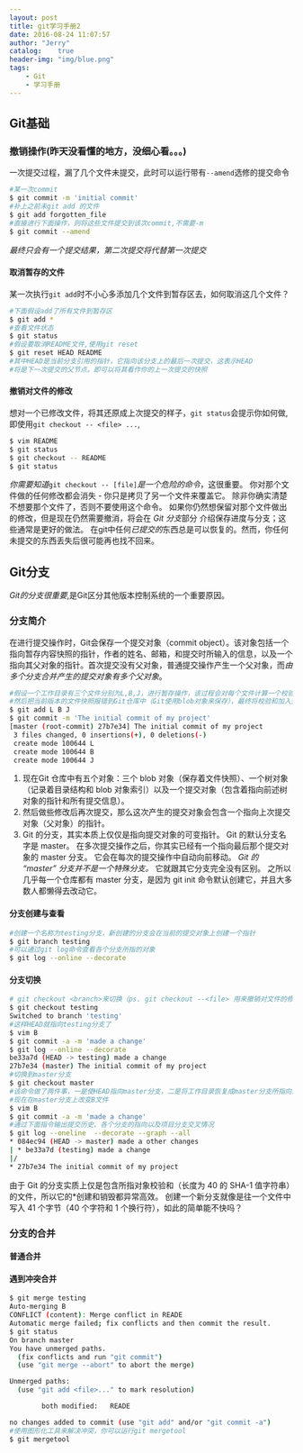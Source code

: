 ```yaml
---
layout: post
title: git学习手册2
date: 2016-08-24 11:07:57
author: "Jerry"
catalog:    true
header-img: "img/blue.png"
tags: 
    - Git
    - 学习手册
---
```


## Git基础

### 撤销操作(昨天没看懂的地方，没细心看。。。)

一次提交过程，漏了几个文件未提交，此时可以运行带有`--amend`选修的提交命令

```bash
#某一次commit
$ git commit -m 'initial commit'
#补上之前未git add 的文件
$ git add forgotten_file
#直接进行下面操作，则将这些文件提交到该次commit,不需要-m
$ git commit --amend
```
*最终只会有一个提交结果，第二次提交将代替第一次提交*

#### 取消暂存的文件

某一次执行`git add`时不小心多添加几个文件到暂存区去，如何取消这几个文件？

```bash
#下面假设add了所有文件到暂存区
$ git add *
#查看文件状态
$ git status
#假设要取消README文件,使用git reset
$ git reset HEAD README
#其中HEAD是当前分支引用的指针，它指向该分支上的最后一次提交，这表示HEAD
#将是下一次提交的父节点。即可以将其看作你的上一次提交的快照
```

#### 撤销对文件的修改
想对一个已修改文件，将其还原成上次提交的样子，`git status`会提示你如何做,即使用`git checkout -- <file> ...`,

```bash
$ vim README
$ git status
$ git checkout -- README
$ git status
```

*你需要知道*`git checkout -- [file]`*是一个危险的命令*，这很重要。 你对那个文件做的任何修改都会消失 - 你只是拷贝了另一个文件来覆盖它。 除非你确实清楚不想要那个文件了，否则不要使用这个命令。
如果你仍然想保留对那个文件做出的修改，但是现在仍然需要撤消，将会在 *Git 分支*部分 介绍保存进度与分支；这些通常是更好的做法。
在git中任何*已提交的*东西总是可以恢复的。然而，你任何未提交的东西丢失后很可能再也找不回来。

## Git分支

*Git的分支很重要*,是Git区分其他版本控制系统的一个重要原因。

### 分支简介

在进行提交操作时，Git会保存一个提交对象（commit object）。该对象包括一个指向暂存内容快照的指针，作者的姓名、邮箱，和提交时所输入的信息，以及一个指向其父对象的指针。首次提交没有父对象，普通提交操作产生一个父对象，而*由多个分支合并产生的提交对象有多个父对象*。

```bash
#假设一个工作目录有三个文件分别为L,B,J，进行暂存操作，该过程会对每个文件计算一个校验和，
#然后把当前版本的文件快照报错到Git仓库中（Git使用blob对象来保存），最终将校验和加入到暂存区域等待提交：
$ git add L B J
$ git commit -m 'The initial commit of my project'
[master (root-commit) 27b7e34] The initial commit of my project
 3 files changed, 0 insertions(+), 0 deletions(-)
 create mode 100644 L
 create mode 100644 B
 create mode 100644 J
```
1. 现在Git 仓库中有五个对象：三个 blob 对象（保存着文件快照）、一个树对象（记录着目录结构和 blob 对象索引）以及一个提交对象（包含着指向前述树对象的指针和所有提交信息）。
2. 然后做些修改后再次提交，那么这次产生的提交对象会包含一个指向上次提交对象（父对象）的指针。
3. Git 的分支，其实本质上仅仅是指向提交对象的可变指针。 Git 的默认分支名字是 master。 在多次提交操作之后，你其实已经有一个指向最后那个提交对象的 master 分支。 它会在每次的提交操作中自动向前移动。
*Git 的 “master” 分支并不是一个特殊分支。* 它就跟其它分支完全没有区别。 之所以几乎每一个仓库都有 master 分支，是因为 git init 命令默认创建它，并且大多数人都懒得去改动它。

#### 分支创建与查看

```bash
#创建一个名称为testing分支，新创建的分支会在当前的提交对象上创建一个指针
$ git branch testing
#可以通过git log命令查看各个分支所指的对象
$ git log --online --decorate
```

#### 分支切换

```bash
# git checkout <branch>来切换（ps. git checkout --<file> 用来撤销对文件的修改，不过一般不用，太危险了），加一个-b可以直接创建并切换到该分支
$ git checkout testing
Switched to branch 'testing'
#这样HEAD就指向testing分支了
$ vim B
$ git commit -a -m 'made a change'
$ git log --online --decorate
be33a7d (HEAD -> testing) made a change
27b7e34 (master) The initial commit of my project
#切换到master分支
$ git checkout master
#该命令做了两件事，一是使HEAD指向master分支，二是将工作目录恢复成master分支所指向的快照内容，也就是说现在你修改的话，将相对于一个较旧的版本
#现在在master分支上改变B文件
$ vim B
$ git commit -a -m 'made a change'
#通过下面指令输出提交历史、各个分支的指向以及项目分支交叉情况
$ git log --oneline  --decorate --graph --all
* 084ec94 (HEAD -> master) made a other changes
| * be33a7d (testing) made a change
|/
* 27b7e34 The initial commit of my project
```

由于 Git 的分支实质上仅是包含所指对象校验和（长度为 40 的 SHA-1 值字符串）的文件，所以它的*创建和销毁都异常高效。 创建一个新分支就像是往一个文件中写入 41 个字节（40 个字符和 1 个换行符），如此的简单能不快吗？

### 分支的合并

#### 普通合并

#### 遇到冲突合并

```bash
$ git merge testing
Auto-merging B
CONFLICT (content): Merge conflict in READE
Automatic merge failed; fix conflicts and then commit the result.
$ git status
On branch master
You have unmerged paths.
  (fix conflicts and run "git commit")
  (use "git merge --abort" to abort the merge)

Unmerged paths:
  (use "git add <file>..." to mark resolution)

        both modified:   READE

no changes added to commit (use "git add" and/or "git commit -a")
#使用图形化工具来解决冲突，你可以运行git mergetool
$ git mergetool
```

